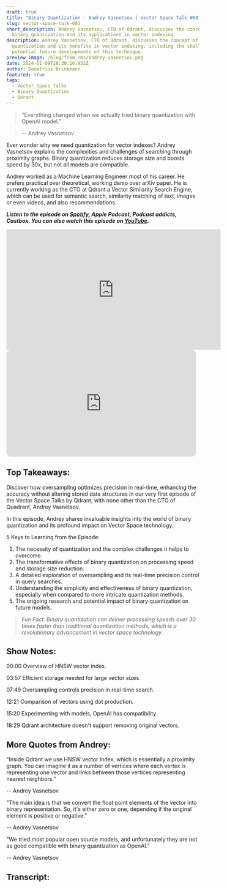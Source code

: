 ```yaml
---
draft: true
title: "Binary Quantization - Andrey Vasnetsov | Vector Space Talk #001"
slug: vector-space-talk-001
short_description: Andrey Vasnetsov, CTO of Qdrant, discusses the concept of
  binary quantization and its applications in vector indexing.
description: Andrey Vasnetsov, CTO of Qdrant, discusses the concept of binary
  quantization and its benefits in vector indexing, including the challenges and
  potential future developments of this technique.
preview_image: /blog/from_cms/andrey-vasnetsov.png
date: 2024-01-09T10:30:10.952Z
author: Demetrios Brinkmann
featured: true
tags:
  - Vector Space Talks
  - Binary Quantization
  - Qdrant
---
```


> "Everything changed when we actually tried binary quantization with OpenAI model.”

> -- Andrey Vasnetsov

Ever wonder why we need quantization for vector indexes? Andrey Vasnetsov explains the complexities and challenges of searching through proximity graphs. Binary quantization reduces storage size and boosts speed by 30x, but not all models are compatible. 

Andrey worked as a Machine Learning Engineer most of his career. He prefers practical over theoretical, working demo over arXiv paper. He is currently working as the CTO at Qdrant a Vector Similarity Search Engine, which can be used for semantic search, similarity matching of text, images or even videos, and also recommendations.

***Listen to the episode on [Spotify](https://open.spotify.com/episode/7dPOm3x4rDBwSFkGZuwaMq?si=Ip77WCa_RCCYebeHX6DTMQ), Apple Podcast, Podcast addicts, Castbox. You can also watch this episode on [YouTube](https://youtu.be/4aUq5VnR_VI).***

<iframe width="560" height="315" src="https://www.youtube.com/embed/4aUq5VnR_VI?si=CdT2OL-eQLEFjswr" title="YouTube video player" frameborder="0" allow="accelerometer; autoplay; clipboard-write; encrypted-media; gyroscope; picture-in-picture; web-share" allowfullscreen></iframe>

<iframe style="border-radius:12px" src="https://open.spotify.com/embed/episode/7dPOm3x4rDBwSFkGZuwaMq/video?utm_source=generator" width="496" height="279" frameBorder="0" allowfullscreen="" allow="autoplay; clipboard-write; encrypted-media; fullscreen; picture-in-picture" loading="lazy"></iframe>

## Top Takeaways:

Discover how oversampling optimizes precision in real-time, enhancing the accuracy without altering stored data structures in our very first episode of the Vector Space Talks by Qdrant, with none other than the CTO of Quadrant, Andrey Vasnetsov. 

In this episode, Andrey shares invaluable insights into the world of binary quantization and its profound impact on Vector Space technology. 

5 Keys to Learning from the Episode:

1. The necessity of quantization and the complex challenges it helps to overcome.
2. The transformative effects of binary quantization on processing speed and storage size reduction.
3. A detailed exploration of oversampling and its real-time precision control in query searches.
4. Understanding the simplicity and effectiveness of binary quantization, especially when compared to more intricate quantization methods.
5. The ongoing research and potential impact of binary quantization on future models.

> *Fun Fact: Binary quantization can deliver processing speeds over 30 times faster than traditional quantization methods, which is a revolutionary advancement in vector space technology.*
> 

## Show Notes:

00:00 Overview of HNSW vector index.

03:57 Efficient storage needed for large vector sizes.

07:49 Oversampling controls precision in real-time search.

12:21 Comparison of vectors using dot production.

15:20 Experimenting with models, OpenAI has compatibility.

18:29 Qdrant architecture doesn't support removing original vectors.

## More Quotes from Andrey:

"Inside Qdrant we use HNSW vector Index, which is essentially a proximity graph. You can imagine it as a number of vertices where each vertex is representing one vector and links between those vertices representing nearest neighbors.” 

-- Andrey Vasnetsov

"The main idea is that we convert the float point elements of the vector into binary representation. So, it's either zero or one, depending if the original element is positive or negative.”

-- Andrey Vasnetsov

"We tried most popular open source models, and unfortunately they are not as good compatible with binary quantization as OpenAI.”

-- Andrey Vasnetsov

## Transcript:
